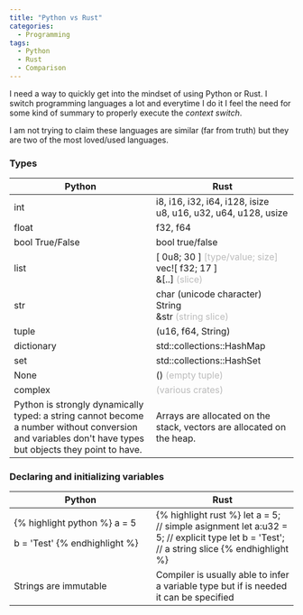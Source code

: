 ```yaml
---
title: "Python vs Rust"
categories:
  - Programming
tags:
  - Python
  - Rust
  - Comparison
---
```


I need a way to quickly get into the mindset of using Python or Rust. I switch programming languages a lot and everytime I do it I feel the need for some kind of summary to properly execute the *context switch*.

I am not trying to claim these languages are similar (far from truth) but they are two of the most loved/used languages.

### Types

<table>
<colgroup>
<col width="50%" />
<col width="50%" />
</colgroup>
<thead>
<tr class="header">
<th>Python</th>
<th>Rust</th>
</tr>
</thead>
<tbody>

<tr>
<td>
int
</td>
<td>
i8, i16, i32, i64, i128, isize<br/>
u8, u16, u32, u64, u128, usize
</td>
</tr>

<tr>
<td>
float
</td>
<td>
f32, f64
</td>
</tr>

<tr>
<td>
bool True/False
</td>
<td>
bool true/false
</td>
</tr>

<tr>
<td>
list
</td>
<td>
[ 0u8; 30 ] <span style="color:#BBBBBB">[type/value; size]</span><br/>
vec![ f32; 17 ]<br/>
&[..] <span style="color:#BBBBBB">(slice)</span>
</td>
</tr>

<tr>
<td>
str
</td>
<td>
char (unicode character)<br/>
String<br/>
&str <span style="color:#BBBBBB">(string slice)</span>
</td>
</tr>

<tr>
<td>
tuple
</td>
<td>
(u16, f64, String)
</td>
</tr>

<tr>
<td>
dictionary
</td>
<td>
std::collections::HashMap
</td>
</tr>

<tr>
<td>
set
</td>
<td>
std::collections::HashSet
</td>
</tr>

<tr>
<td>
None
</td>
<td>
() <span style="color:#BBBBBB">(empty tuple)</span>
</td>
</tr>

<tr>
<td>
complex
</td>
<td>
<span style="color:#BBBBBB">(various crates)</span>
</td>
</tr>

<tr>
<td>
Python is strongly dynamically typed: a string cannot become a number without conversion and variables don't have types but objects they point to have.
</td>
<td>
Arrays are allocated on the stack, vectors are allocated on the heap.
</td>
</tr>
</tbody>
</table>


### Declaring and initializing variables

<table>
<colgroup>
<col width="50%" />
<col width="50%" />
</colgroup>
<thead>
<tr class="header">
<th><center>Python</center></th>
<th><center>Rust</center></th>
</tr>
</thead>
<tbody>
<tr>
<td>
{% highlight python %}
a = 5

b = 'Test'
{% endhighlight %}
</td>
<td>
{% highlight rust %}
let a = 5;      // simple asignment
let a:u32 = 5;  // explicit type
let b = 'Test'; // a string slice
{% endhighlight %}
</td>
</tr>
<tr>
<td>
Strings are immutable
</td>
<td>
Compiler is usually able to infer a variable type but if is needed it can be specified
</td>
</tr>
</tbody>
</table>


